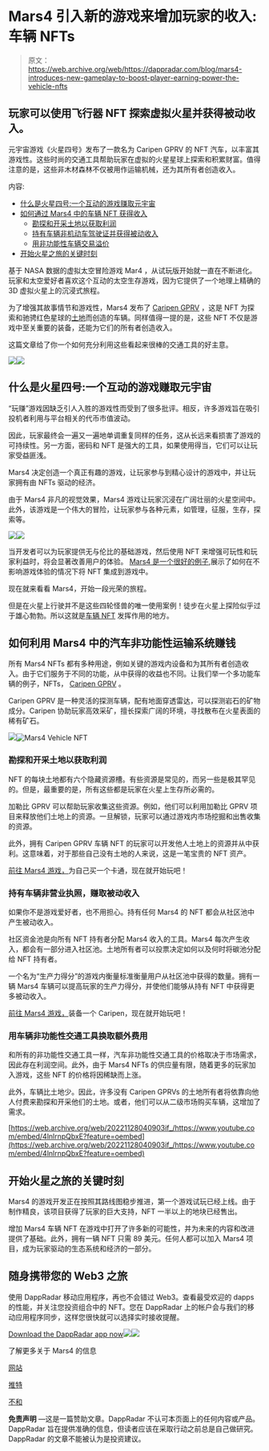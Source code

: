 # Mars4 引入新的游戏来增加玩家的收入:车辆 NFTs

> 原文：<https://web.archive.org/web/https://dappradar.com/blog/mars4-introduces-new-gameplay-to-boost-player-earning-power-the-vehicle-nfts>

## 玩家可以使用飞行器 NFT 探索虚拟火星并获得被动收入。

元宇宙游戏《火星四号》发布了一款名为 Caripen GPRV 的 NFT 汽车，以丰富其游戏性。这些时尚的交通工具帮助玩家在虚拟的火星星球上探索和积累财富。值得注意的是，这些非木材森林不仅被用作运输机械，还为其所有者创造收入。

内容:

*   [什么是火星四号:一个互动的游戏赚取元宇宙](https://web.archive.org/web/20221128040903/https://dappradar.com/blog/mars4-introduces-new-gameplay-to-boost-player-earning-power-the-vehicle-nfts/#what-is)
*   [如何通过 Mars4 中的车辆 NFT 获得收入](https://web.archive.org/web/20221128040903/https://dappradar.com/blog/mars4-introduces-new-gameplay-to-boost-player-earning-power-the-vehicle-nfts/#how-to)
    *   [勘探和开采土地以获取利润](https://web.archive.org/web/20221128040903/https://dappradar.com/blog/mars4-introduces-new-gameplay-to-boost-player-earning-power-the-vehicle-nfts/#explore)
    *   [持有车辆非机动车驾驶证并获得被动收入](https://web.archive.org/web/20221128040903/https://dappradar.com/blog/mars4-introduces-new-gameplay-to-boost-player-earning-power-the-vehicle-nfts/#hold)
    *   [用非功能性车辆交易溢价](https://web.archive.org/web/20221128040903/https://dappradar.com/blog/mars4-introduces-new-gameplay-to-boost-player-earning-power-the-vehicle-nfts/#trade)
*   [开始火星之旅的关键时刻](https://web.archive.org/web/20221128040903/https://dappradar.com/blog/mars4-introduces-new-gameplay-to-boost-player-earning-power-the-vehicle-nfts/#start)

基于 NASA 数据的虚拟太空冒险游戏 Mar4 ，从试玩版开始就一直在不断进化。玩家和太空爱好者喜欢这个互动的太空生存游戏，因为它提供了一个地理上精确的 3D 虚拟火星上的沉浸式旅程。

为了增强其故事情节和游戏性，Mars4 发布了 [Caripen GPRV](https://web.archive.org/web/20221128040903/https://4mars.me/3qilGKi) ，这是 NFT 为探索和驰骋红色星球的[土地](https://web.archive.org/web/20221128040903/https://4mars.me/3RMjqqw)而创造的车辆。同样值得一提的是，这些 NFT 不仅是游戏中至关重要的装备，还能为它们的所有者创造收入。

这篇文章给了你一个如何充分利用这些看起来很棒的交通工具的好主意。

![](img/3832bb5cc032b17ade873967db4fbd66.png)![](img/e445fdc710d40ca106d07743d8e1b67b.png)

## 什么是火星四号:一个互动的游戏赚取元宇宙

“玩赚”游戏因缺乏引人入胜的游戏性而受到了很多批评。相反，许多游戏旨在吸引投机者利用与平台相关的代币市值波动。

因此，玩家最终会一遍又一遍地单调重复同样的任务，这从长远来看损害了游戏的可持续性。另一方面，密码和 NFT 是强大的工具，如果使用得当，它们可以让玩家受益匪浅。

Mars4 决定创造一个真正有趣的游戏，让玩家参与到精心设计的游戏中，并让玩家拥有由 NFTs 驱动的经济。

由于 Mars4 非凡的视觉效果，Mars4 游戏让玩家沉浸在广阔壮丽的火星空间中。此外，该游戏是一个伟大的冒险，让玩家参与各种元素，如管理，征服，生存，探索等。

![](img/367997f837d97758c46e6418bbbe948b.png)![](img/ca734e5f144509320a6c91f742f7265f.png)

当开发者可以为玩家提供无与伦比的基础游戏，然后使用 NFT 来增强可玩性和玩家利益时，将会显著改善用户的体验。 [Mars4 是一个很好的例子](https://web.archive.org/web/20221128040903/https://4mars.me/3AWcKiE),展示了如何在不影响游戏体验的情况下将 NFT 集成到游戏中。

现在就来看看 Mars4，开始一段光荣的旅程。

但是在火星上行驶并不是这些四轮怪兽的唯一使用案例！徒步在火星上探险似乎过于雄心勃勃。所以这就是[车辆 NFT](https://web.archive.org/web/20221128040903/https://4mars.me/3qilGKi) 发挥作用的地方。

## 如何利用 Mars4 中的汽车非功能性运输系统赚钱

所有 Mars4 NFTs 都有多种用途，例如关键的游戏内设备和为其所有者创造收入。由于它们服务于不同的功能，从中获得的收益也不同。让我们举一个多功能车辆的例子，NFTs， [Caripen GPRV](https://web.archive.org/web/20221128040903/https://4mars.me/3qilGKi) 。

Caripen GPRV 是一种灵活的探测车辆，配有地面穿透雷达，可以探测岩石的矿物成分。Caripen 协助玩家高效采矿，擅长探索广阔的环境，寻找散布在火星表面的稀有矿石。

![](img/de64b94b2168a80515813f4339739e97.png)![Mars4 Vehicle NFT](img/45e381e9f7e6627b148940c2bb102571.png)

### 勘探和开采土地以获取利润

NFT 的每块土地都有六个隐藏资源槽。有些资源是常见的，而另一些是极其罕见的。但是，最重要的是，所有这些都是玩家在火星上生存所必需的。

加勒比 GPRV 可以帮助玩家收集这些资源。例如，他们可以利用加勒比 GPRV 项目来释放他们土地上的资源。一旦解锁，玩家可以通过游戏内市场挖掘和出售收集的资源。

此外，拥有 Caripen GPRV 车辆 NFT 的玩家可以开发他人土地上的资源并从中获利。这意味着，对于那些自己没有土地的人来说，这是一笔宝贵的 NFT 资产。

[前往 Mars4 游戏，](https://web.archive.org/web/20221128040903/https://4mars.me/3qilGKi)为自己买一个卡通，现在就开始玩吧！

### 持有车辆非营业执照，赚取被动收入

如果你不是游戏爱好者，也不用担心。持有任何 Mars4 的 NFT 都会从社区池中产生被动收入。

社区资金池是向所有 NFT 持有者分配 Mars4 收入的工具。Mars4 每次产生收入，都会有一部分进入社区池。土地所有者可以投票决定如何以及何时将碳池分配给 NFT 持有者。

一个名为“生产力得分”的游戏内衡量标准衡量用户从社区池中获得的数量。拥有一辆 Mars4 车辆可以提高玩家的生产力得分，并使他们能够从持有 NFT 中获得更多被动收入。

[前往 Mars4 游戏，](https://web.archive.org/web/20221128040903/https://4mars.me/3qilGKi)装备一个 Caripen，现在就开始玩吧！

### 用车辆非功能性交通工具换取额外费用

和所有的非功能性交通工具一样，汽车非功能性交通工具的价格取决于市场需求，因此存在利润空间。此外，由于 Mars4 NFTs 的供应量有限，随着更多的玩家加入游戏，这些 NFT 的价格将因稀缺而上涨。

此外，车辆比土地少。因此，许多没有 Caripen GPRVs 的土地所有者将依靠向他人付费来勘探和开采他们的土地。或者，他们可以从二级市场购买车辆，这增加了需求。

[https://web.archive.org/web/20221128040903if_/https://www.youtube.com/embed/4lnlrnpQbxE?feature=oembed](https://web.archive.org/web/20221128040903if_/https://www.youtube.com/embed/4lnlrnpQbxE?feature=oembed)

## 开始火星之旅的关键时刻

Mars4 的游戏开发正在按照其路线图稳步推进，第一个游戏试玩已经上线。由于制作精良，该项目获得了玩家的巨大支持，NFT 一半以上的地块已经售出。

增加 Mars4 车辆 NFT 在游戏中打开了许多新的可能性，并为未来的内容和改进提供了基础。此外，拥有一辆 NFT 只需 89 美元。任何人都可以加入 Mars4 项目，成为玩家驱动的生态系统和经济的一部分。

## 随身携带您的 Web3 之旅

使用 DappRadar 移动应用程序，再也不会错过 Web3。查看最受欢迎的 dapps 的性能，并关注您投资组合中的 NFT。您在 DappRadar 上的帐户会与我们的移动应用程序同步，这样您很快就可以选择实时接收提醒。

[Download the DappRadar app now](https://web.archive.org/web/20221128040903/https://dappradar.app.link/blog)[](https://web.archive.org/web/20221128040903/https://play.google.com/store/apps/details?id=com.portfolio.dappradar)[![](img/a3634373d68930c5d4e8a7fce618f91f.png)<picture>![](img/3b1321697bd57e98ad9407ff434637b8.png)</picture>](https://web.archive.org/web/20221128040903/https://play.google.com/store/apps/details?id=com.portfolio.dappradar)

了解更多关于 Mars4 的信息

[网站](https://web.archive.org/web/20221128040903/https://4mars.me/3qilGKi)

[推特](https://web.archive.org/web/20221128040903/https://twitter.com/MARS4_me)

[不和](https://web.archive.org/web/20221128040903/https://discord.gg/uKxj3YeE85)

**免责声明** —这是一篇赞助文章。DappRadar 不认可本页面上的任何内容或产品。DappRadar 旨在提供准确的信息，但读者应该在采取行动之前总是自己做研究。DappRadar 的文章不能被认为是投资建议。